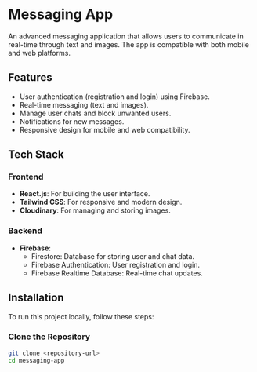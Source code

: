 # Messaging App

An advanced messaging application that allows users to communicate in real-time through text and images. The app is compatible with both mobile and web platforms.

## Features

- User authentication (registration and login) using Firebase.
- Real-time messaging (text and images).
- Manage user chats and block unwanted users.
- Notifications for new messages.
- Responsive design for mobile and web compatibility.

## Tech Stack

### Frontend
- **React.js**: For building the user interface.
- **Tailwind CSS**: For responsive and modern design.
- **Cloudinary**: For managing and storing images.

### Backend
- **Firebase**:
  - Firestore: Database for storing user and chat data.
  - Firebase Authentication: User registration and login.
  - Firebase Realtime Database: Real-time chat updates.

## Installation

To run this project locally, follow these steps:

### Clone the Repository
```bash
git clone <repository-url>
cd messaging-app
